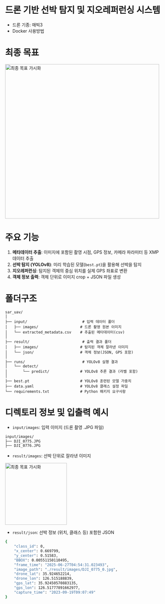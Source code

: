 # 드론 기반 선박 탐지 및 지오레퍼런싱 시스템
- 드론 기종: 매빅3
- Docker 사용방법

# 최종 목표
<img src="https://github.com/user-attachments/assets/84cb42f8-61c9-45d0-b362-ad4bc6e4f9f0" alt="최종 목표 가시화" width="500"/>

# 주요 기능
1. **메타데이터 추출**: 이미지에 포함된 촬영 시점, GPS 정보, 카메라 파라미터 등 XMP 데이터 추출
2. **선박 탐지 (YOLOv8)**: 미리 학습된 모델(`best.pt`)을 활용해 선박을 탐지
3. **지오레퍼런싱**: 탐지된 객체의 중심 위치를 실제 GPS 좌표로 변환
4. **객체 정보 출력**: 객체 단위로 이미지 crop + JSON 파일 생성

# 폴더구조
```
sar_uav/
│
├── input/                         # 입력 데이터 폴더
│   ├── images/                   # 드론 촬영 원본 이미지
│   └── extracted_metadata.csv    # 추출된 메타데이터(csv)
│
├── result/                        # 출력 결과 폴더
│   ├── images/                   # 탐지된 객체 잘라낸 이미지
│   └── json/                     # 객체 정보(JSON, GPS 포함)
│
├── runs/                          # YOLOv8 실행 결과
│   └── detect/
│       └── predict/              # YOLOv8 추론 결과 (라벨 포함)
│
├── best.pt                       # YOLOv8 훈련된 모델 가중치
├── data.yaml                     # YOLOv8 클래스 설정 파일
└── requirements.txt              # Python 패키지 요구사항
```

# 디렉토리 정보 및 입출력 예시
- `input/images`: 입력 이미지 (드론 촬영 .JPG 파일)
```bash
input/images/
├── DJI_0775.JPG
├── DJI_0776.JPG
```

- `result/images`: 선박 단위로 잘라낸 이미지
<img src="https://github.com/user-attachments/assets/85ad56e3-ddb9-45f2-ab1e-54b25c678fb3" alt="최종 목표 가시화" width="200"/>

- `result/json`: 선박 정보 (위치, 클래스 등) 포함한 JSON

```bash
{
    "class_id": 0,
    "x_center": 0.669799,
    "y_center": 0.51583,
    "BBOX": 0.00551150110495,
    "frame_time": "2025-06-27T04:54:31.023493",
    "image_path": "./result/images/DJI_0775_0.jpg",
    "drone_lat": 35.924652214,
    "drone_lon": 126.515188839,
    "gps_lat": 35.92450570883135,
    "gps_lon": 126.51777891662977,
    "capture_time": "2023-09-19T09:07:49"
}
```

